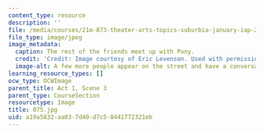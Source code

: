 ```yaml
---
content_type: resource
description: ''
file: /media/courses/21m-873-theater-arts-topics-suburbia-january-iap-2008/a19a5832aa037d40d7c58441772321eb_075.jpg
file_type: image/jpeg
image_metadata:
  caption: The rest of the friends meet up with Pony.
  credit: 'Credit: Image courtesy of Eric Levenson. Used with permission.'
  image-alt: A few more people appear on the street and have a conversation
learning_resource_types: []
ocw_type: OCWImage
parent_title: Act 1, Scene 3
parent_type: CourseSection
resourcetype: Image
title: 075.jpg
uid: a19a5832-aa03-7d40-d7c5-8441772321eb
---
```

